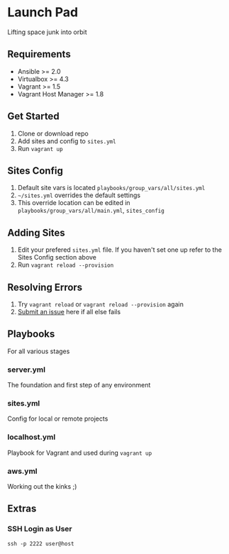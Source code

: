 # Launch Pad
Lifting space junk into orbit

## Requirements

- Ansible >= 2.0
- Virtualbox >= 4.3
- Vagrant >= 1.5
- Vagrant Host Manager >= 1.8

## Get Started

1. Clone or download repo
2. Add sites and config to `sites.yml`
3. Run `vagrant up`

## Sites Config
1. Default site vars is located `playbooks/group_vars/all/sites.yml`
2. `~/sites.yml` overrides the default settings
3. This override location can be edited in `playbooks/group_vars/all/main.yml`, `sites_config`

## Adding Sites
1. Edit your prefered `sites.yml` file. If you haven't set one up refer to the Sites Config section above
2. Run `vagrant reload --provision`

## Resolving Errors
1. Try `vagrant reload` or `vagrant reload --provision` again
2. [Submit an issue](/issues) here if all else fails

## Playbooks
For all various stages

### server.yml
The foundation and first step of any environment

### sites.yml
Config for local or remote projects

### localhost.yml
Playbook for Vagrant and used during `vagrant up`

### aws.yml
Working out the kinks ;)

## Extras

### SSH Login as User
`ssh -p 2222 user@host`
